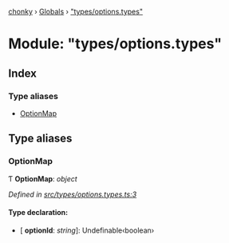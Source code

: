 [chonky](../README.md) › [Globals](../globals.md) › ["types/options.types"](_types_options_types_.md)

# Module: "types/options.types"

## Index

### Type aliases

* [OptionMap](_types_options_types_.md#optionmap)

## Type aliases

###  OptionMap

Ƭ **OptionMap**: *object*

*Defined in [src/types/options.types.ts:3](https://github.com/TimboKZ/Chonky/blob/b63f6c0/src/types/options.types.ts#L3)*

#### Type declaration:

* \[ **optionId**: *string*\]: Undefinable‹boolean›

